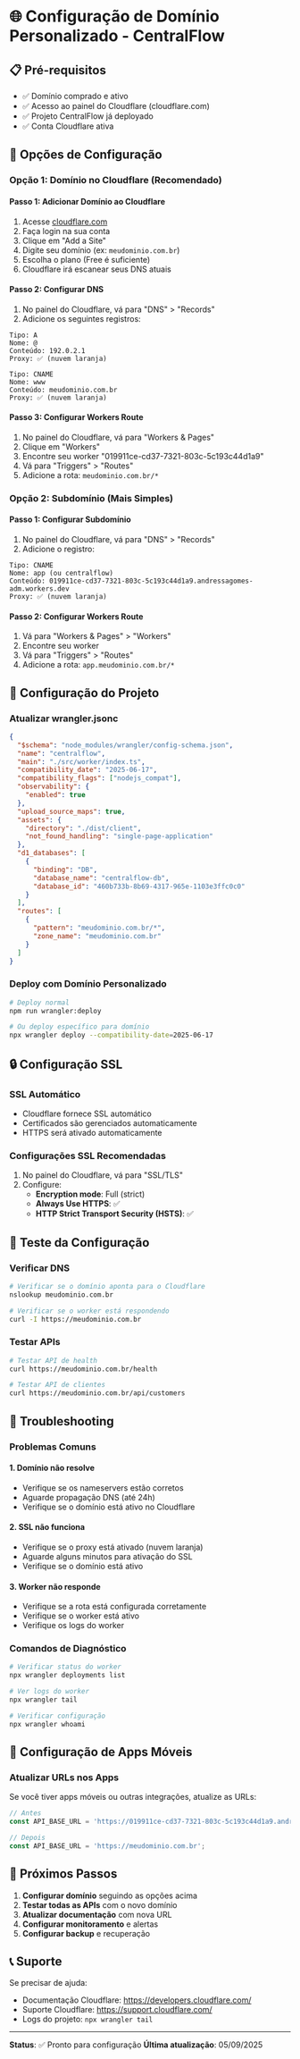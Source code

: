 # 🌐 Configuração de Domínio Personalizado - CentralFlow

## 📋 **Pré-requisitos**

- ✅ Domínio comprado e ativo
- ✅ Acesso ao painel do Cloudflare (cloudflare.com)
- ✅ Projeto CentralFlow já deployado
- ✅ Conta Cloudflare ativa

## 🚀 **Opções de Configuração**

### **Opção 1: Domínio no Cloudflare (Recomendado)**

#### **Passo 1: Adicionar Domínio ao Cloudflare**
1. Acesse [cloudflare.com](https://cloudflare.com)
2. Faça login na sua conta
3. Clique em "Add a Site"
4. Digite seu domínio (ex: `meudominio.com.br`)
5. Escolha o plano (Free é suficiente)
6. Cloudflare irá escanear seus DNS atuais

#### **Passo 2: Configurar DNS**
1. No painel do Cloudflare, vá para "DNS" > "Records"
2. Adicione os seguintes registros:

```
Tipo: A
Nome: @
Conteúdo: 192.0.2.1
Proxy: ✅ (nuvem laranja)

Tipo: CNAME
Nome: www
Conteúdo: meudominio.com.br
Proxy: ✅ (nuvem laranja)
```

#### **Passo 3: Configurar Workers Route**
1. No painel do Cloudflare, vá para "Workers & Pages"
2. Clique em "Workers"
3. Encontre seu worker "019911ce-cd37-7321-803c-5c193c44d1a9"
4. Vá para "Triggers" > "Routes"
5. Adicione a rota: `meudominio.com.br/*`

### **Opção 2: Subdomínio (Mais Simples)**

#### **Passo 1: Configurar Subdomínio**
1. No painel do Cloudflare, vá para "DNS" > "Records"
2. Adicione o registro:

```
Tipo: CNAME
Nome: app (ou centralflow)
Conteúdo: 019911ce-cd37-7321-803c-5c193c44d1a9.andressagomes-adm.workers.dev
Proxy: ✅ (nuvem laranja)
```

#### **Passo 2: Configurar Workers Route**
1. Vá para "Workers & Pages" > "Workers"
2. Encontre seu worker
3. Vá para "Triggers" > "Routes"
4. Adicione a rota: `app.meudominio.com.br/*`

## 🔧 **Configuração do Projeto**

### **Atualizar wrangler.jsonc**

```json
{
  "$schema": "node_modules/wrangler/config-schema.json",
  "name": "centralflow",
  "main": "./src/worker/index.ts",
  "compatibility_date": "2025-06-17",
  "compatibility_flags": ["nodejs_compat"],
  "observability": {
    "enabled": true
  },
  "upload_source_maps": true,
  "assets": {
    "directory": "./dist/client",
    "not_found_handling": "single-page-application"
  },
  "d1_databases": [
    {
      "binding": "DB",
      "database_name": "centralflow-db",
      "database_id": "460b733b-8b69-4317-965e-1103e3ffc0c0"
    }
  ],
  "routes": [
    {
      "pattern": "meudominio.com.br/*",
      "zone_name": "meudominio.com.br"
    }
  ]
}
```

### **Deploy com Domínio Personalizado**

```bash
# Deploy normal
npm run wrangler:deploy

# Ou deploy específico para domínio
npx wrangler deploy --compatibility-date=2025-06-17
```

## 🔒 **Configuração SSL**

### **SSL Automático**
- Cloudflare fornece SSL automático
- Certificados são gerenciados automaticamente
- HTTPS será ativado automaticamente

### **Configurações SSL Recomendadas**
1. No painel do Cloudflare, vá para "SSL/TLS"
2. Configure:
   - **Encryption mode**: Full (strict)
   - **Always Use HTTPS**: ✅
   - **HTTP Strict Transport Security (HSTS)**: ✅

## 🧪 **Teste da Configuração**

### **Verificar DNS**
```bash
# Verificar se o domínio aponta para o Cloudflare
nslookup meudominio.com.br

# Verificar se o worker está respondendo
curl -I https://meudominio.com.br
```

### **Testar APIs**
```bash
# Testar API de health
curl https://meudominio.com.br/health

# Testar API de clientes
curl https://meudominio.com.br/api/customers
```

## 🚨 **Troubleshooting**

### **Problemas Comuns**

#### **1. Domínio não resolve**
- Verifique se os nameservers estão corretos
- Aguarde propagação DNS (até 24h)
- Verifique se o domínio está ativo no Cloudflare

#### **2. SSL não funciona**
- Verifique se o proxy está ativado (nuvem laranja)
- Aguarde alguns minutos para ativação do SSL
- Verifique se o domínio está ativo

#### **3. Worker não responde**
- Verifique se a rota está configurada corretamente
- Verifique se o worker está ativo
- Verifique os logs do worker

### **Comandos de Diagnóstico**

```bash
# Verificar status do worker
npx wrangler deployments list

# Ver logs do worker
npx wrangler tail

# Verificar configuração
npx wrangler whoami
```

## 📱 **Configuração de Apps Móveis**

### **Atualizar URLs nos Apps**
Se você tiver apps móveis ou outras integrações, atualize as URLs:

```javascript
// Antes
const API_BASE_URL = 'https://019911ce-cd37-7321-803c-5c193c44d1a9.andressagomes-adm.workers.dev';

// Depois
const API_BASE_URL = 'https://meudominio.com.br';
```

## 🎯 **Próximos Passos**

1. **Configurar domínio** seguindo as opções acima
2. **Testar todas as APIs** com o novo domínio
3. **Atualizar documentação** com nova URL
4. **Configurar monitoramento** e alertas
5. **Configurar backup** e recuperação

## 📞 **Suporte**

Se precisar de ajuda:
- Documentação Cloudflare: https://developers.cloudflare.com/
- Suporte Cloudflare: https://support.cloudflare.com/
- Logs do projeto: `npx wrangler tail`

---

**Status**: ✅ Pronto para configuração
**Última atualização**: 05/09/2025
